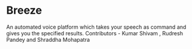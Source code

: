 # Breeze
An automated voice platform which takes your speech as command and gives you the specified results.
Contributors - Kumar Shivam , Rudresh Pandey and Shraddha Mohapatra

